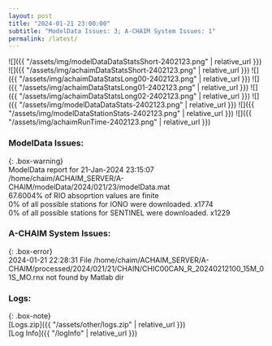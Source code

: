 ```yaml
---
layout: post
title: "2024-01-21 23:00:00"
subtitle: "ModelData Issues: 3; A-CHAIM System Issues: 1"
permalink: /latest/
---
```


![]({{ "/assets/img/modelDataDataStatsShort-2402123.png" | relative_url }})
![]({{ "/assets/img/achaimDataStatsShort-2402123.png" | relative_url }})
![]({{ "/assets/img/achaimDataStatsLong00-2402123.png" | relative_url }})
![]({{ "/assets/img/achaimDataStatsLong01-2402123.png" | relative_url }})
![]({{ "/assets/img/achaimDataStatsLong02-2402123.png" | relative_url }})
![]({{ "/assets/img/modelDataDataStats-2402123.png" | relative_url }})
![]({{ "/assets/img/modelDataStationStats-2402123.png" | relative_url }})
![]({{ "/assets/img/achaimRunTime-2402123.png" | relative_url }})


### ModelData Issues:  
  
{: .box-warning}  
 ModelData report for 21-Jan-2024 23:15:07   
 /home/chaim/ACHAIM_SERVER/A-CHAIM/modelData/2024/021/23/modelData.mat   
 67.6004% of RIO absoprtion values are finite   
 0% of all possible stations for IONO were downloaded. x1774   
 0% of all possible stations for SENTINEL were downloaded. x1229   
  
### A-CHAIM System Issues:  
  
{: .box-error}  
2024-01-21 22:28:31 File /home/chaim/ACHAIM_SERVER/A-CHAIM/processed/2024/021/21/CHAIN/CHIC00CAN_R_20240212100_15M_01S_MO.rnx not found by Matlab dir  

### Logs:  
  
{: .box-note}  
[Logs.zip]({{ "/assets/other/logs.zip" | relative_url }})  
[Log Info]({{ "/logInfo" | relative_url }})  
